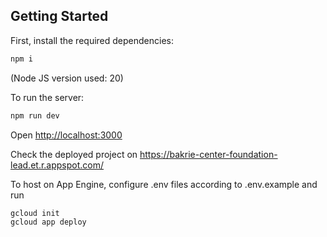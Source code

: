 ## Getting Started

First, install the required dependencies:
```bash
npm i
```
(Node JS version used: 20)

To run the server:
```bash
npm run dev
```

Open [http://localhost:3000](http://localhost:3000)

Check the deployed project on https://bakrie-center-foundation-lead.et.r.appspot.com/

To host on App Engine, configure .env files according to .env.example and run
```bash
gcloud init
gcloud app deploy
```
